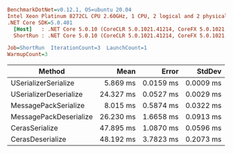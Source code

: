 ``` ini

BenchmarkDotNet=v0.12.1, OS=ubuntu 20.04
Intel Xeon Platinum 8272CL CPU 2.60GHz, 1 CPU, 2 logical and 2 physical cores
.NET Core SDK=5.0.401
  [Host]   : .NET Core 5.0.10 (CoreCLR 5.0.1021.41214, CoreFX 5.0.1021.41214), X64 RyuJIT
  ShortRun : .NET Core 5.0.10 (CoreCLR 5.0.1021.41214, CoreFX 5.0.1021.41214), X64 RyuJIT

Job=ShortRun  IterationCount=3  LaunchCount=1  
WarmupCount=3  

```
|                 Method |      Mean |     Error |    StdDev |
|----------------------- |----------:|----------:|----------:|
|   USerializerSerialize |  5.869 ms | 0.0159 ms | 0.0009 ms |
| USerializerDeserialize | 24.327 ms | 0.0527 ms | 0.0029 ms |
|   MessagePackSerialize |  8.015 ms | 0.5874 ms | 0.0322 ms |
| MessagePackDeserialize | 26.230 ms | 1.6658 ms | 0.0913 ms |
|         CerasSerialize | 47.895 ms | 1.0870 ms | 0.0596 ms |
|       CerasDeserialize | 48.192 ms | 3.7823 ms | 0.2073 ms |
